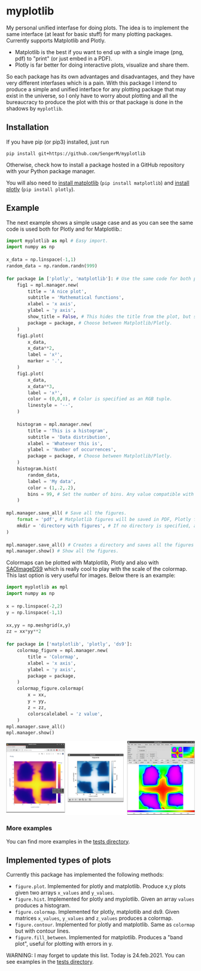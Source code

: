 # myplotlib

My personal unified interfase for doing plots. The idea is to implement the same interface (at least for basic stuff) for many plotting packages. Currently supports Matplotlib and Plotly.

- Matplotlib is the best if you want to end up with a single image (png, pdf) to "print" (or just embed in a PDF).
- Plotly is far better for doing interactive plots, visualize and share them. 

So each package has its own advantages and disadvantages, and they have very different interfases which is a pain. With this package I intend to produce a simple and unified interface for any plotting package that may exist in the universe, so I only have to worry about plotting and all the bureaucracy to produce the plot with this or that package is done in the shadows by ```myplotlib```.

## Installation

If you have pip (or pip3) installed, just run

```
pip install git+https://github.com/SengerM/myplotlib
```
Otherwise, check how to install a package hosted in a GitHub repository with your Python package manager.

You will also need to [install matplotlib](https://matplotlib.org/users/installing.html#installing-an-official-release) (```pip install matplotlib```) and [install plotly](https://plotly.com/python/getting-started/#installation) (```pip install plotly```).

## Example

The next example shows a simple usage case and as you can see the same code is used both for Plotly and for Matplotlib.:

```Python
import myplotlib as mpl # Easy import.
import numpy as np

x_data = np.linspace(-1,1)
random_data = np.random.randn(999)

for package in ['plotly', 'matplotlib']: # Use the same code for both packages!
	fig1 = mpl.manager.new(
		title = 'A nice plot',
		subtitle = 'Mathematical functions',
		xlabel = 'x axis',
		ylabel = 'y axis',
		show_title = False, # This hides the title from the plot, but still uses this title for saving the file if you call "mpl.manager.save_all".
		package = package, # Choose between Matplotlib/Plotly.
	)
	fig1.plot(
		x_data,
		x_data**2,
		label = 'x²',
		marker = '.',
	)
	fig1.plot(
		x_data,
		x_data**3,
		label = 'x³',
		color = (0,0,0), # Color is specified as an RGB tuple.
		linestyle = '--',
	)

	histogram = mpl.manager.new(
		title = 'This is a histogram',
		subtitle = 'Data distribution',
		xlabel = 'Whatever this is',
		ylabel = 'Number of occurrences',
		package = package, # Choose between Matplotlib/Plotly.
	)
	histogram.hist(
		random_data,
		label = 'My data',
		color = (1,.2,.2),
		bins = 99, # Set the number of bins. Any value compatible with Numpy's histogram function should work here, see https://numpy.org/doc/stable/reference/generated/numpy.histogram.html.
	)

mpl.manager.save_all( # Save all the figures.
	format = 'pdf', # Matplotlib figures will be saved in PDF, Plotly figures will be saved in HTML (interactive).
	mkdir = 'directory with figures', # If no directory is specified, a directory with the name of the script is created.
)

mpl.manager.save_all() # Creates a directory and saves all the figures automatically.
mpl.manager.show() # Show all the figures.

```

Colormaps can be plotted with Matplotlib, Plotly and also with [SAOImageDS9](https://sites.google.com/cfa.harvard.edu/saoimageds9) which is really cool to play with the scale of the colormap. This last option is very useful for images. Below there is an example:

```Python
import myplotlib as mpl
import numpy as np

x = np.linspace(-2,2)
y = np.linspace(-1,1)

xx,yy = np.meshgrid(x,y)
zz = xx*yy**2

for package in ['matplotlib', 'plotly', 'ds9']:
	colormap_figure = mpl.manager.new(
		title = 'Colormap',
		xlabel = 'x axis',
		ylabel = 'y axis',
		package = package,
	)
	colormap_figure.colormap(
		x = xx,
		y = yy,
		z = zz,
		colorscalelabel = 'z value',
	)
mpl.manager.save_all()
mpl.manager.show()

```

![The same code produced the three plots!](doc/1.png?raw=true "Colormaps")

### More examples

You can find more examples in the [tests directory](https://github.com/SengerM/myplotlib/tree/master/tests).

## Implemented types of plots

Currently this package has implemented the following methods:

- ```figure.plot```. Implemented for plotly and matplotlib. Produce x,y plots given two arrays ```x_values``` and ```y_values```.
- ```figure.hist```. Implemented for plotly and myplotlib. Given an array ```values``` produces a histogram.
- ```figure.colormap```. Implemented for plotly, matplotlib and ds9. Given matrices ```x_values```, ```y_values``` and ```z_values``` produces a colormap.
- ```figure.contour```. Implemented for plotly and matplotlib. Same as ```colormap``` but with contour lines.
- ```figure.fill_between```. Implemented for matplotlib. Produces a "band plot", useful for plotting with errors in y.

WARNING: I may forget to update this list. Today is 24.feb.2021. You can see examples in the [tests directory](https://github.com/SengerM/myplotlib/tree/master/tests).
